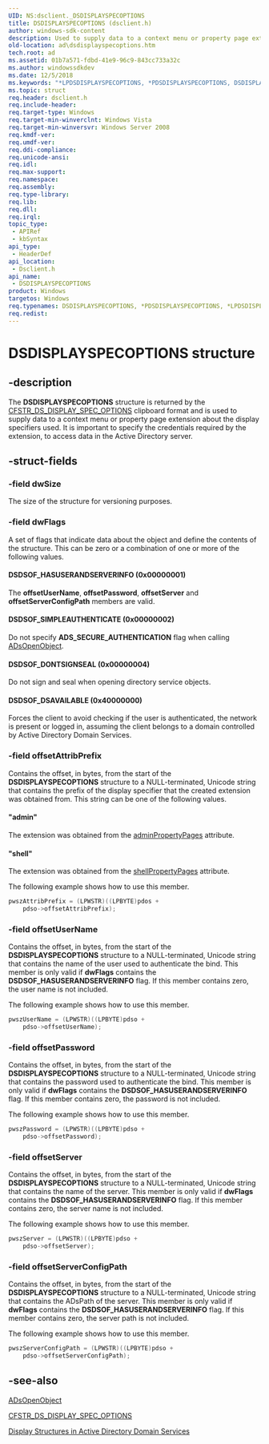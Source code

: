 ```yaml
---
UID: NS:dsclient._DSDISPLAYSPECOPTIONS
title: DSDISPLAYSPECOPTIONS (dsclient.h)
author: windows-sdk-content
description: Used to supply data to a context menu or property page extension about the display specifiers used.
old-location: ad\dsdisplayspecoptions.htm
tech.root: ad
ms.assetid: 01b7a571-fdbd-41e9-96c9-843cc733a32c
ms.author: windowssdkdev
ms.date: 12/5/2018
ms.keywords: "*LPDSDISPLAYSPECOPTIONS, *PDSDISPLAYSPECOPTIONS, DSDISPLAYSPECOPTIONS, DSDISPLAYSPECOPTIONS structure [Active Directory], DSDSOF_DONTSIGNSEAL, DSDSOF_DSAVAILABLE, DSDSOF_HASUSERANDSERVERINFO, DSDSOF_SIMPLEAUTHENTICATE, LPDSDISPLAYSPECOPTIONS, LPDSDISPLAYSPECOPTIONS structure pointer [Active Directory], PDSDISPLAYSPECOPTIONS, PDSDISPLAYSPECOPTIONS structure pointer [Active Directory], _glines_dsdisplayspecoptions, ad.dsdisplayspecoptions, dsclient/DSDISPLAYSPECOPTIONS, dsclient/LPDSDISPLAYSPECOPTIONS, dsclient/PDSDISPLAYSPECOPTIONS"
ms.topic: struct
req.header: dsclient.h
req.include-header: 
req.target-type: Windows
req.target-min-winverclnt: Windows Vista
req.target-min-winversvr: Windows Server 2008
req.kmdf-ver: 
req.umdf-ver: 
req.ddi-compliance: 
req.unicode-ansi: 
req.idl: 
req.max-support: 
req.namespace: 
req.assembly: 
req.type-library: 
req.lib: 
req.dll: 
req.irql: 
topic_type:
 - APIRef
 - kbSyntax
api_type:
 - HeaderDef
api_location:
 - Dsclient.h
api_name:
 - DSDISPLAYSPECOPTIONS
product: Windows
targetos: Windows
req.typenames: DSDISPLAYSPECOPTIONS, *PDSDISPLAYSPECOPTIONS, *LPDSDISPLAYSPECOPTIONS
req.redist: 
---
```


# DSDISPLAYSPECOPTIONS structure


## -description


The <b>DSDISPLAYSPECOPTIONS</b> structure is returned by the <a href="https://msdn.microsoft.com/98e033e4-14fe-44ed-83d5-a97e00ecce4c">CFSTR_DS_DISPLAY_SPEC_OPTIONS</a> clipboard format and is used to supply data to a context menu or property page extension about the display specifiers used. It is important to specify the credentials required by the extension, to access data in the Active Directory server.


## -struct-fields




### -field dwSize

The size of the structure for versioning purposes.


### -field dwFlags

A set of flags that indicate data about the object and define the contents of the structure. This can be zero or a combination of one or more of the following values.



#### DSDSOF_HASUSERANDSERVERINFO (0x00000001)

The <b>offsetUserName</b>, <b>offsetPassword</b>, <b>offsetServer</b> and <b>offsetServerConfigPath</b> members are valid.



#### DSDSOF_SIMPLEAUTHENTICATE (0x00000002)

Do not specify <b>ADS_SECURE_AUTHENTICATION</b> flag when calling <a href="https://msdn.microsoft.com/c4b85d8e-b33b-47a4-b7d7-5f901f80dce9">ADsOpenObject</a>.



#### DSDSOF_DONTSIGNSEAL (0x00000004)

Do not sign and seal when opening directory service objects.



#### DSDSOF_DSAVAILABLE (0x40000000)

Forces the client to avoid checking if the user is authenticated, the network is present or logged in, assuming the client belongs to a domain controlled by Active Directory Domain Services.


### -field offsetAttribPrefix

Contains the offset, in bytes, from the start of the <b>DSDISPLAYSPECOPTIONS</b> structure to a NULL-terminated, Unicode string that contains the prefix of the display specifier that the created extension was obtained from. This string can be one of the following values.



#### "admin"

The extension was obtained from the <a href="https://msdn.microsoft.com/library/ms675216(v=VS.85).aspx">adminPropertyPages</a> attribute.



#### "shell"

The extension was obtained from the <a href="https://msdn.microsoft.com/library/ms679813(v=VS.85).aspx">shellPropertyPages</a> attribute.

The following example shows how to use this member.


```cpp
pwszAttribPrefix = (LPWSTR)((LPBYTE)pdos + 
    pdso->offsetAttribPrefix);

```



### -field offsetUserName

Contains the offset, in bytes, from the start of the <b>DSDISPLAYSPECOPTIONS</b> structure to a NULL-terminated, Unicode string that contains the name of the user used to authenticate the bind. This member is only valid if <b>dwFlags</b> contains the <b>DSDSOF_HASUSERANDSERVERINFO</b> flag. If this member contains zero, the user name is not included.

The following example shows how to use this member.


```cpp
pwszUserName = (LPWSTR)((LPBYTE)pdso + 
    pdso->offsetUserName);

```



### -field offsetPassword

Contains the offset, in bytes, from the start of the <b>DSDISPLAYSPECOPTIONS</b> structure to a NULL-terminated, Unicode string that contains the password used to authenticate the bind. This member is only valid if <b>dwFlags</b> contains the <b>DSDSOF_HASUSERANDSERVERINFO</b> flag. If this member contains zero, the password is not included.

The following example shows how to use this member.


```cpp
pwszPassword = (LPWSTR)((LPBYTE)pdso + 
    pdso->offsetPassword);

```



### -field offsetServer

Contains the offset, in bytes, from the start of the <b>DSDISPLAYSPECOPTIONS</b> structure to a NULL-terminated, Unicode string that contains the name of the server. This member is only valid if <b>dwFlags</b> contains the <b>DSDSOF_HASUSERANDSERVERINFO</b> flag. If this member contains zero, the server name is not included.

The following example shows how to use this member.


```cpp
pwszServer = (LPWSTR)((LPBYTE)pdso + 
    pdso->offsetServer);

```



### -field offsetServerConfigPath

Contains the offset, in bytes, from the start of the <b>DSDISPLAYSPECOPTIONS</b> structure to a NULL-terminated, Unicode string that contains the ADsPath of the server. This member is only valid if <b>dwFlags</b> contains the <b>DSDSOF_HASUSERANDSERVERINFO</b> flag. If this member contains zero, the server path is not included.

The following example shows how to use this member.


```cpp
pwszServerConfigPath = (LPWSTR)((LPBYTE)pdso + 
    pdso->offsetServerConfigPath);

```



## -see-also




<a href="https://msdn.microsoft.com/c4b85d8e-b33b-47a4-b7d7-5f901f80dce9">ADsOpenObject</a>



<a href="https://msdn.microsoft.com/98e033e4-14fe-44ed-83d5-a97e00ecce4c">CFSTR_DS_DISPLAY_SPEC_OPTIONS</a>



<a href="https://msdn.microsoft.com/bf6aa066-ee7e-4b13-9a4b-1e097632ec5a">Display Structures in Active Directory Domain Services</a>
 

 


